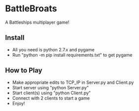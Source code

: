 # BattleBroats
A Battleships multiplayer game!

## Install

- All you need is python 2.7.x and pygame
- Run "python -m pip install requirements.txt" to get pygame

## How to Play

- Make appropriate edits to TCP_IP in Server.py and Client.py
- Start server using "python Server.py"
- Start client(s) using "python Client.py"
- Connect with 2 clients to start a game
- Enjoy!
